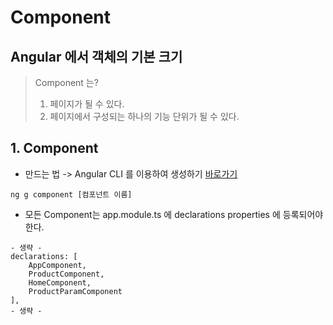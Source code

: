 # Component 
## Angular 에서 객체의 기본 크기
> Component 는?  
> 1. 페이지가 될 수 있다.
> 2. 페이지에서 구성되는 하나의 기능 단위가 될 수 있다.



## 1. Component
* 만드는 법 -> Angular CLI 를 이용하여 생성하기 [바로가기](../ch00/01.AngularCLI.md)
~~~
ng g component [컴포넌트 이름]
~~~
* 모든 Component는 app.module.ts 에 declarations properties 에 등록되어야 한다.
~~~
- 생략 - 
declarations: [
    AppComponent,
    ProductComponent,
    HomeComponent,
    ProductParamComponent
],
- 생략 -
~~~
